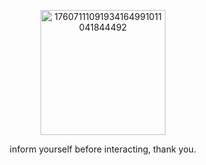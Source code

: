 

<p align="center"><img width="200" height="200" alt="17607111091934164991011041844492" src="https://github.com/user-attachments/assets/d265ff60-beb8-46c2-93bb-e096e99ce2dc" />











<p align="center"> inform yourself before interacting, thank you.


